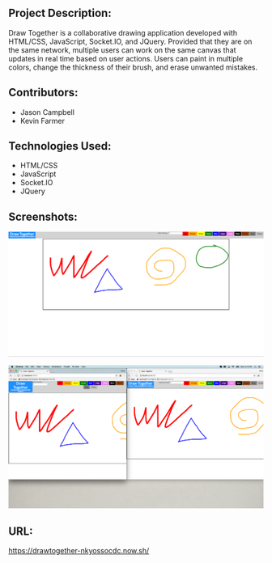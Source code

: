 ## Project Description:

Draw Together is a collaborative drawing application developed with HTML/CSS, JavaScript, Socket.IO, and JQuery. Provided that they are on the same network, multiple users can work on the same canvas that updates in real time based on user actions. Users can paint in multiple colors, change the thickness of their brush, and erase unwanted mistakes.


## Contributors:
* Jason Campbell
* Kevin Farmer

## Technologies Used:
* HTML/CSS
* JavaScript
* Socket.IO
* JQuery

## Screenshots:
![first](/images/screenshot1.png)

![second](/images/screenshot2.png)

## URL:
https://drawtogether-nkyossocdc.now.sh/
